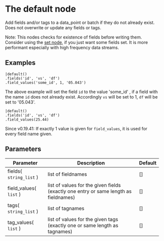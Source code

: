 The default node
=====================

Add fields and/or tags to a data_point or batch if they do not already exist.
Does not overwrite or update any fields or tags.

Note: 
This nodes checks for existence of fields before writing them. 
Consider using the [set node](set.md), if you just want some fields set.
It is more performant especially with high frequency data streams.

Examples
-------
```dfs  
|default()
.fields('id', 'vs', 'df')
.field_values('some_id', 1, '05.043')
```

The above example will set the field `id` to the value 'some_id' , if a field with the name `id` does not already exist.
Accordingly `vs` will be set to 1, `df` will be set to '05.043'.


```dfs  
|default()
.fields('id', 'vs', 'df')
.field_values(25.44)
```

Since v0.19.41: If exactly 1 value is given for `field_values`, it is used for every field name given.



Parameters
----------

| Parameter               | Description                                                                          | Default |
|-------------------------|--------------------------------------------------------------------------------------|---------|
| fields( `string_list` ) | list of fieldnames                                                                   | []      |
| field_values( `list` )  | list of values for the given fields (exactly one entry or same length as fieldnames) | []      |
| tags( `string_list` )   | list of tagnames                                                                     | []      |
| tag_values( `list` )    | list of values for the given tags (exactly one or same length as tagnames)           | []      |
